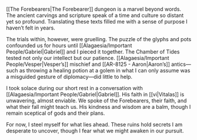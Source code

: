 [[The Forebearers|The Forebearer]] dungeon is a marvel beyond words. The ancient carvings and scripture speak of a time and culture so distant yet so profound. Translating these texts filled me with a sense of purpose I haven’t felt in years.

The trials within, however, were gruelling. The puzzle of the glyphs and pots confounded us for hours until [[Alagaesia/Important People/Gabriel|Gabriel]] and I pieced it together. The Chamber of Tides tested not only our intellect but our patience. [[Alagaesia/Important People/Vesper|Vesper’s]] mischief and [[AR-8125   -   Aaron|Aaron’s]] antics—such as throwing a healing potion at a golem in what I can only assume was a misguided gesture of diplomacy—did little to help.

I took solace during our short rest in a conversation with [[Alagaesia/Important People/Gabriel|Gabriel]]. His faith in [[vi|Vitalas]] is unwavering, almost enviable. We spoke of the Forebearers, their faith, and what their fall might teach us. His kindness and wisdom are a balm, though I remain sceptical of gods and their plans.

For now, I steel myself for what lies ahead. These ruins hold secrets I am desperate to uncover, though I fear what we might awaken in our pursuit.